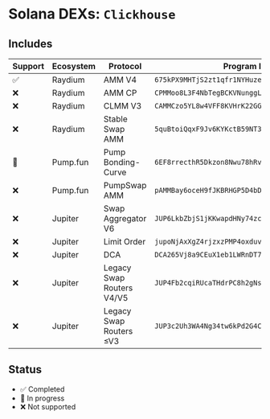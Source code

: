 # Solana DEXs: `Clickhouse`

## Includes

| Support | Ecosystem | Protocol | Program ID |
|---------|----------|------------|-----------------|
| ✅       | Raydium | AMM V4 | `675kPX9MHTjS2zt1qfr1NYHuzeLXfQM9H24wFSUt1Mp8` |
| ❌       | Raydium | AMM CP | `CPMMoo8L3F4NbTegBCKVNunggL7H1ZpdTHKxQB5qKP1C` |
| ❌       | Raydium | CLMM V3 | `CAMMCzo5YL8w4VFF8KVHrK22GGUsp5VTaW7grrKgrWqK` |
| ❌       | Raydium | Stable Swap AMM | `5quBtoiQqxF9Jv6KYKctB59NT3gtJD2Y65kdnB1Uev3h` |
| 🚧       | Pump.fun | Pump Bonding-Curve | `6EF8rrecthR5Dkzon8Nwu78hRvfCKubJ14M5uBEwF6P` |
| ❌       | Pump.fun | PumpSwap AMM | `pAMMBay6oceH9fJKBRHGP5D4bD4sWpmSwMn52FMfXEA` |
| ❌       | Jupiter | Swap Aggregator V6 | `JUP6LkbZbjS1jKKwapdHNy74zcZ3tLUZoi5QNyVTaV4` |
| ❌       | Jupiter | Limit Order | `jupoNjAxXgZ4rjzxzPMP4oxduvQsQtZzyknqvzYNrNu` |
| ❌       | Jupiter | DCA | `DCA265Vj8a9CEuX1eb1LWRnDT7uK6q1xMipnNyatn23M` |
| ❌       | Jupiter | Legacy Swap Routers V4/V5 | `JUP4Fb2cqiRUcaTHdrPC8h2gNsA2ETXiPDD33WcGuJB` |
| ❌       | Jupiter | Legacy Swap Routers ≤V3 | `JUP3c2Uh3WA4Ng34tw6kPd2G4C5BB21Xo36Je1s32Ph` |

## Status

- ✅ Completed
- 🚧 In progress
- ❌ Not supported
